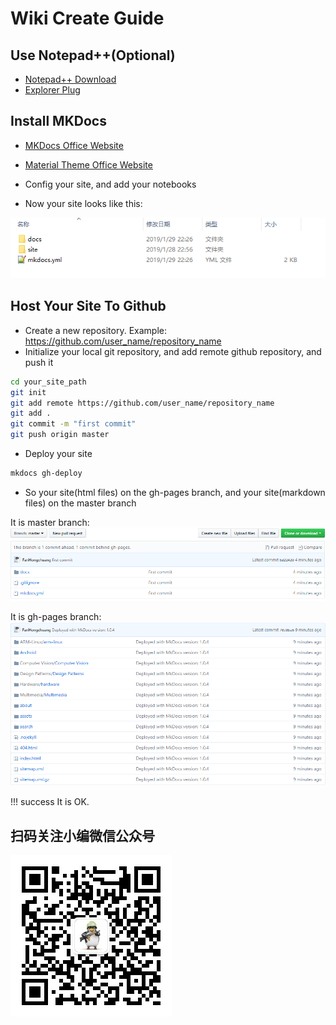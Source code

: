# Wiki Create Guide

## Use Notepad++(Optional)
* [Notepad++ Download](https://notepad-plus-plus.org/download)
* [Explorer Plug](https://github.com/funap/npp-explorer-plugin/releases)

## Install MKDocs
* [MKDocs Office Website](https://www.mkdocs.org)
* [Material Theme Office Website](https://squidfunk.github.io/mkdocs-material)
* Config your site, and add your notebooks

* Now your site looks like this:

![mkdocs_site](assets/images/mkdocs_site.png)


## Host Your Site To Github
* Create a new repository. Example: https://github.com/user_name/repository_name
* Initialize your local git repository, and add remote github repository, and push it

```bash
cd your_site_path
git init
git add remote https://github.com/user_name/repository_name
git add .
git commit -m "first commit"
git push origin master
```
* Deploy your site

```bash
mkdocs gh-deploy
```
* So your site(html files) on the gh-pages branch, and your site(markdown files) on the master branch

It is master branch:
![git_master_branch](assets/images/git_master_branch.png)

It is gh-pages branch:
![git_gh-pages_branch](assets/images/git_gh-pages_branch.png)

!!! success
    It is OK.

## 扫码关注小编微信公众号
![weixingongzhonghao](assets/images/weixingongzhonghao.jpg)